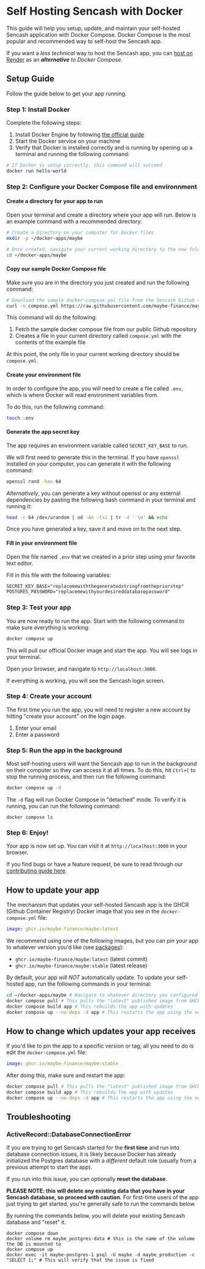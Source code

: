 # Self Hosting Sencash with Docker

This guide will help you setup, update, and maintain your self-hosted Sencash application with Docker Compose. Docker Compose is the most popular and recommended way to self-host the Sencash app.

If you want a _less
technical_ way to host the Sencash app, you can [host on Render](/docs/hosting/one-click-deploy.md) as an
_**alternative** to Docker Compose_.

## Setup Guide

Follow the guide below to get your app running.

### Step 1: Install Docker

Complete the following steps:

1. Install Docker Engine by following [the official guide](https://docs.docker.com/engine/install/)
2. Start the Docker service on your machine
3. Verify that Docker is installed correctly and is running by opening up a terminal and running the following command:

```bash
# If Docker is setup correctly, this command will succeed
docker run hello-world
```

### Step 2: Configure your Docker Compose file and environnment

#### Create a directory for your app to run

Open your terminal and create a directory where your app will run. Below is an example command with a recommended directory:

```bash
# Create a directory on your computer for Docker files
mkdir -p ~/docker-apps/maybe

# Once created, navigate your current working directory to the new folder
cd ~/docker-apps/maybe
```

#### Copy our sample Docker Compose file

Make sure you are in the directory you just created and run the following command:

```bash
# Download the sample docker-compose.yml file from the Sencash Github repository
curl -o compose.yml https://raw.githubusercontent.com/maybe-finance/maybe/main/docker-compose.example.yml
```

This command will do the following:

1. Fetch the sample docker compose file from our public Github repository
2. Creates a file in your current directory called `compose.yml` with the contents of the example file

At this point, the only file in your current working directory should be `compose.yml`.

#### Create your environment file

In order to configure the app, you will need to create a file called `.env`, which is where Docker will read environment variables from.

To do this, run the following command:

```bash
touch .env
```

#### Generate the app secret key

The app requires an environment variable called `SECRET_KEY_BASE` to run.

We will first need to generate this in the terminal. If you have `openssl` installed on your computer, you can generate it with the following command:

```bash
openssl rand -hex 64
```

_Alternatively_, you can generate a key without openssl or any external dependencies by pasting the following bash command in your terminal and running it:

```bash
head -c 64 /dev/urandom | od -An -tx1 | tr -d ' \n' && echo
```

Once you have generated a key, save it and move on to the next step.

#### Fill in your environment file

Open the file named `.env` that we created in a prior step using your favorite text editor.

Fill in this file with the following variables:

```txt
SECRET_KEY_BASE="replacemewiththegeneratedstringfromthepriorstep"
POSTGRES_PASSWORD="replacemewithyourdesireddatabasepassword"
```

### Step 3: Test your app

You are now ready to run the app. Start with the following command to make sure everything is working:

```bash
docker compose up
```

This will pull our official Docker image and start the app. You will see logs in your terminal.

Open your browser, and navigate to `http://localhost:3000`.

If everything is working, you will see the Sencash login screen.

### Step 4: Create your account

The first time you run the app, you will need to register a new account by hitting "create your account" on the login page.

1. Enter your email
2. Enter a password

### Step 5: Run the app in the background

Most self-hosting users will want the Sencash app to run in the background on their computer so they can access it at all times. To do this, hit `Ctrl+C` to stop the running process, and then run the following command:

```bash
docker compose up -d
```

The `-d` flag will run Docker Compose in "detached" mode. To verify it is running, you can run the following command:

```
docker compose ls
```

### Step 6: Enjoy!

Your app is now set up. You can visit it at `http://localhost:3000` in your browser.

If you find bugs or have a feature request, be sure to read through our [contributing guide here](https://github.com/maybe-finance/maybe/wiki/How-to-Contribute-Effectively-to-this-Project).

## How to update your app

The mechanism that updates your self-hosted Sencash app is the GHCR (Github Container Registry) Docker image that you see in the `docker-compose.yml` file:

```yml
image: ghcr.io/maybe-finance/maybe:latest
```

We recommend using one of the following images, but you can pin your app to whatever version you'd like (see [packages](https://github.com/maybe-finance/maybe/pkgs/container/maybe)):

- `ghcr.io/maybe-finance/maybe:latest` (latest commit)
- `ghcr.io/maybe-finance/maybe:stable` (latest release)

By default, your app _will
NOT_ automatically update. To update your self-hosted app, run the following commands in your terminal:

```bash
cd ~/docker-apps/maybe # Navigate to whatever directory you configured the app in
docker compose pull # This pulls the "latest" published image from GHCR
docker compose build app # This rebuilds the app with updates
docker compose up --no-deps -d app # This restarts the app using the newest version
```

## How to change which updates your app receives

If you'd like to pin the app to a specific version or tag, all you need to do is edit the `docker-compose.yml` file:

```yml
image: ghcr.io/maybe-finance/maybe:stable
```

After doing this, make sure and restart the app:

```bash
docker compose pull # This pulls the "latest" published image from GHCR
docker compose build app # This rebuilds the app with updates
docker compose up --no-deps -d app # This restarts the app using the newest version
```

## Troubleshooting

### ActiveRecord::DatabaseConnectionError

If you are trying to get Sencash started for the **first time** and run into database connection issues, it is likely because Docker has already initialized the Postgres database with a _different_ default role (usually from a previous attempt to start the app).

If you run into this issue, you can optionally **reset the database**.

**PLEASE NOTE: this will delete any existing data that you have in your Sencash database, so proceed with caution.**  For first-time users of the app just trying to get started, you're generally safe to run the commands below.

By running the commands below, you will delete your existing Sencash database and "reset" it.

```
docker compose down
docker volume rm maybe_postgres-data # this is the name of the volume the DB is mounted to
docker compose up
docker exec -it maybe-postgres-1 psql -U maybe -d maybe_production -c "SELECT 1;" # This will verify that the issue is fixed
```
